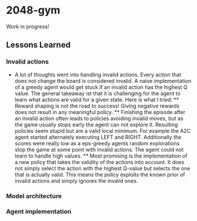 # 2048-gym

Work in progress!

## Lessons Learned

### Invalid actions

* A lot of thoughts went into handling invalid actions. Every action that does
not change the board is considered invalid. A naive implementation of a greedy
agent would get stuck if an invalid action has the highest Q value. The general
takeaway ist that it is challenging for the agent to learn what actions are
valid for a given state. Here is what I tried:
** Reward shaping is not the road to success! Giving negative rewards does not
result in any meaningful policy.
** Finishing the episode after an invalid action often leads to policies
avoiding invalid moves, but as the game usually stops early the agent can not
explore it. Resulting policies seem stupid but are a valid local minimum. For
example the A2C agent started alternately executing LEFT and RIGHT.
Additionally the scores were really low as a eps-greedy agents random
explorations stop the game at some point with invalid actions. The agent could
not learn to handle high values.
** Most promising is the implementation of a new policy that takes the validity
of the actions into account. It does not simply select the action with the
highest Q-value but selects the one that is actually valid. This means the
policy exploits the known prior of invalid actions and simply ignores the
invalid ones.

### Model architecture

### Agent implementation
